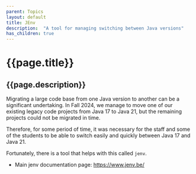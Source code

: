 ```yaml
---
parent: Topics
layout: default
title: JEnv
description:  "A tool for managing switching between Java versions"
has_children: true
---
```


# {{page.title}} 

## {{page.description}}

Migrating a large code base from one Java version to another can be a significant undertaking.  In Fall 2024, we manage to move one of our existing legacy code projects from Java 17 to Java 21,
but the remaining projects could not be migrated in time.

Therefore, for some period of time, it was necessary for the staff and some of the students to be able to switch easily and quickly between Java 17 and Java 21.

Fortunately, there is a tool that helps with this called `jenv`.

* Main jenv documentation page: <https://www.jenv.be/>

